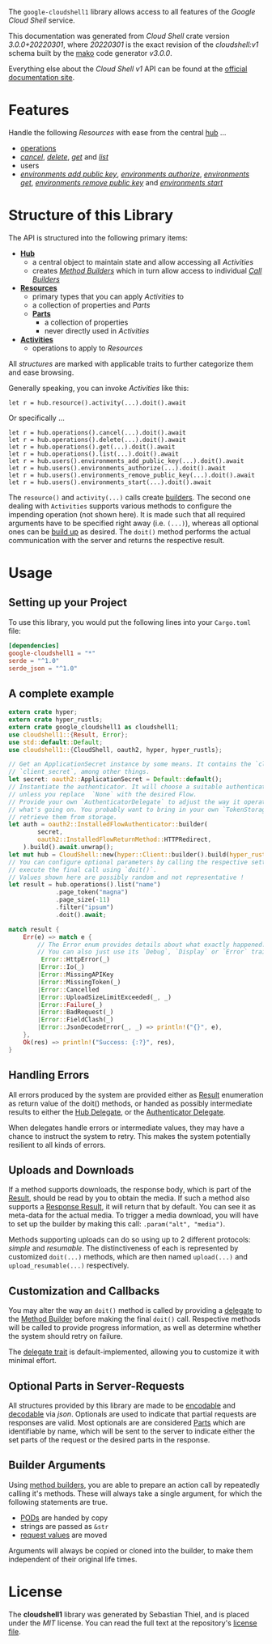 <!---
DO NOT EDIT !
This file was generated automatically from 'src/mako/api/README.md.mako'
DO NOT EDIT !
-->
The `google-cloudshell1` library allows access to all features of the *Google Cloud Shell* service.

This documentation was generated from *Cloud Shell* crate version *3.0.0+20220301*, where *20220301* is the exact revision of the *cloudshell:v1* schema built by the [mako](http://www.makotemplates.org/) code generator *v3.0.0*.

Everything else about the *Cloud Shell* *v1* API can be found at the
[official documentation site](https://cloud.google.com/shell/docs/).
# Features

Handle the following *Resources* with ease from the central [hub](https://docs.rs/google-cloudshell1/3.0.0+20220301/google_cloudshell1/CloudShell) ... 

* [operations](https://docs.rs/google-cloudshell1/3.0.0+20220301/google_cloudshell1/api::Operation)
 * [*cancel*](https://docs.rs/google-cloudshell1/3.0.0+20220301/google_cloudshell1/api::OperationCancelCall), [*delete*](https://docs.rs/google-cloudshell1/3.0.0+20220301/google_cloudshell1/api::OperationDeleteCall), [*get*](https://docs.rs/google-cloudshell1/3.0.0+20220301/google_cloudshell1/api::OperationGetCall) and [*list*](https://docs.rs/google-cloudshell1/3.0.0+20220301/google_cloudshell1/api::OperationListCall)
* users
 * [*environments add public key*](https://docs.rs/google-cloudshell1/3.0.0+20220301/google_cloudshell1/api::UserEnvironmentAddPublicKeyCall), [*environments authorize*](https://docs.rs/google-cloudshell1/3.0.0+20220301/google_cloudshell1/api::UserEnvironmentAuthorizeCall), [*environments get*](https://docs.rs/google-cloudshell1/3.0.0+20220301/google_cloudshell1/api::UserEnvironmentGetCall), [*environments remove public key*](https://docs.rs/google-cloudshell1/3.0.0+20220301/google_cloudshell1/api::UserEnvironmentRemovePublicKeyCall) and [*environments start*](https://docs.rs/google-cloudshell1/3.0.0+20220301/google_cloudshell1/api::UserEnvironmentStartCall)




# Structure of this Library

The API is structured into the following primary items:

* **[Hub](https://docs.rs/google-cloudshell1/3.0.0+20220301/google_cloudshell1/CloudShell)**
    * a central object to maintain state and allow accessing all *Activities*
    * creates [*Method Builders*](https://docs.rs/google-cloudshell1/3.0.0+20220301/google_cloudshell1/client::MethodsBuilder) which in turn
      allow access to individual [*Call Builders*](https://docs.rs/google-cloudshell1/3.0.0+20220301/google_cloudshell1/client::CallBuilder)
* **[Resources](https://docs.rs/google-cloudshell1/3.0.0+20220301/google_cloudshell1/client::Resource)**
    * primary types that you can apply *Activities* to
    * a collection of properties and *Parts*
    * **[Parts](https://docs.rs/google-cloudshell1/3.0.0+20220301/google_cloudshell1/client::Part)**
        * a collection of properties
        * never directly used in *Activities*
* **[Activities](https://docs.rs/google-cloudshell1/3.0.0+20220301/google_cloudshell1/client::CallBuilder)**
    * operations to apply to *Resources*

All *structures* are marked with applicable traits to further categorize them and ease browsing.

Generally speaking, you can invoke *Activities* like this:

```Rust,ignore
let r = hub.resource().activity(...).doit().await
```

Or specifically ...

```ignore
let r = hub.operations().cancel(...).doit().await
let r = hub.operations().delete(...).doit().await
let r = hub.operations().get(...).doit().await
let r = hub.operations().list(...).doit().await
let r = hub.users().environments_add_public_key(...).doit().await
let r = hub.users().environments_authorize(...).doit().await
let r = hub.users().environments_remove_public_key(...).doit().await
let r = hub.users().environments_start(...).doit().await
```

The `resource()` and `activity(...)` calls create [builders][builder-pattern]. The second one dealing with `Activities` 
supports various methods to configure the impending operation (not shown here). It is made such that all required arguments have to be 
specified right away (i.e. `(...)`), whereas all optional ones can be [build up][builder-pattern] as desired.
The `doit()` method performs the actual communication with the server and returns the respective result.

# Usage

## Setting up your Project

To use this library, you would put the following lines into your `Cargo.toml` file:

```toml
[dependencies]
google-cloudshell1 = "*"
serde = "^1.0"
serde_json = "^1.0"
```

## A complete example

```Rust
extern crate hyper;
extern crate hyper_rustls;
extern crate google_cloudshell1 as cloudshell1;
use cloudshell1::{Result, Error};
use std::default::Default;
use cloudshell1::{CloudShell, oauth2, hyper, hyper_rustls};

// Get an ApplicationSecret instance by some means. It contains the `client_id` and 
// `client_secret`, among other things.
let secret: oauth2::ApplicationSecret = Default::default();
// Instantiate the authenticator. It will choose a suitable authentication flow for you, 
// unless you replace  `None` with the desired Flow.
// Provide your own `AuthenticatorDelegate` to adjust the way it operates and get feedback about 
// what's going on. You probably want to bring in your own `TokenStorage` to persist tokens and
// retrieve them from storage.
let auth = oauth2::InstalledFlowAuthenticator::builder(
        secret,
        oauth2::InstalledFlowReturnMethod::HTTPRedirect,
    ).build().await.unwrap();
let mut hub = CloudShell::new(hyper::Client::builder().build(hyper_rustls::HttpsConnector::with_native_roots()), auth);
// You can configure optional parameters by calling the respective setters at will, and
// execute the final call using `doit()`.
// Values shown here are possibly random and not representative !
let result = hub.operations().list("name")
             .page_token("magna")
             .page_size(-11)
             .filter("ipsum")
             .doit().await;

match result {
    Err(e) => match e {
        // The Error enum provides details about what exactly happened.
        // You can also just use its `Debug`, `Display` or `Error` traits
         Error::HttpError(_)
        |Error::Io(_)
        |Error::MissingAPIKey
        |Error::MissingToken(_)
        |Error::Cancelled
        |Error::UploadSizeLimitExceeded(_, _)
        |Error::Failure(_)
        |Error::BadRequest(_)
        |Error::FieldClash(_)
        |Error::JsonDecodeError(_, _) => println!("{}", e),
    },
    Ok(res) => println!("Success: {:?}", res),
}

```
## Handling Errors

All errors produced by the system are provided either as [Result](https://docs.rs/google-cloudshell1/3.0.0+20220301/google_cloudshell1/client::Result) enumeration as return value of
the doit() methods, or handed as possibly intermediate results to either the 
[Hub Delegate](https://docs.rs/google-cloudshell1/3.0.0+20220301/google_cloudshell1/client::Delegate), or the [Authenticator Delegate](https://docs.rs/yup-oauth2/*/yup_oauth2/trait.AuthenticatorDelegate.html).

When delegates handle errors or intermediate values, they may have a chance to instruct the system to retry. This 
makes the system potentially resilient to all kinds of errors.

## Uploads and Downloads
If a method supports downloads, the response body, which is part of the [Result](https://docs.rs/google-cloudshell1/3.0.0+20220301/google_cloudshell1/client::Result), should be
read by you to obtain the media.
If such a method also supports a [Response Result](https://docs.rs/google-cloudshell1/3.0.0+20220301/google_cloudshell1/client::ResponseResult), it will return that by default.
You can see it as meta-data for the actual media. To trigger a media download, you will have to set up the builder by making
this call: `.param("alt", "media")`.

Methods supporting uploads can do so using up to 2 different protocols: 
*simple* and *resumable*. The distinctiveness of each is represented by customized 
`doit(...)` methods, which are then named `upload(...)` and `upload_resumable(...)` respectively.

## Customization and Callbacks

You may alter the way an `doit()` method is called by providing a [delegate](https://docs.rs/google-cloudshell1/3.0.0+20220301/google_cloudshell1/client::Delegate) to the 
[Method Builder](https://docs.rs/google-cloudshell1/3.0.0+20220301/google_cloudshell1/client::CallBuilder) before making the final `doit()` call. 
Respective methods will be called to provide progress information, as well as determine whether the system should 
retry on failure.

The [delegate trait](https://docs.rs/google-cloudshell1/3.0.0+20220301/google_cloudshell1/client::Delegate) is default-implemented, allowing you to customize it with minimal effort.

## Optional Parts in Server-Requests

All structures provided by this library are made to be [encodable](https://docs.rs/google-cloudshell1/3.0.0+20220301/google_cloudshell1/client::RequestValue) and 
[decodable](https://docs.rs/google-cloudshell1/3.0.0+20220301/google_cloudshell1/client::ResponseResult) via *json*. Optionals are used to indicate that partial requests are responses 
are valid.
Most optionals are are considered [Parts](https://docs.rs/google-cloudshell1/3.0.0+20220301/google_cloudshell1/client::Part) which are identifiable by name, which will be sent to 
the server to indicate either the set parts of the request or the desired parts in the response.

## Builder Arguments

Using [method builders](https://docs.rs/google-cloudshell1/3.0.0+20220301/google_cloudshell1/client::CallBuilder), you are able to prepare an action call by repeatedly calling it's methods.
These will always take a single argument, for which the following statements are true.

* [PODs][wiki-pod] are handed by copy
* strings are passed as `&str`
* [request values](https://docs.rs/google-cloudshell1/3.0.0+20220301/google_cloudshell1/client::RequestValue) are moved

Arguments will always be copied or cloned into the builder, to make them independent of their original life times.

[wiki-pod]: http://en.wikipedia.org/wiki/Plain_old_data_structure
[builder-pattern]: http://en.wikipedia.org/wiki/Builder_pattern
[google-go-api]: https://github.com/google/google-api-go-client

# License
The **cloudshell1** library was generated by Sebastian Thiel, and is placed 
under the *MIT* license.
You can read the full text at the repository's [license file][repo-license].

[repo-license]: https://github.com/Byron/google-apis-rsblob/main/LICENSE.md
